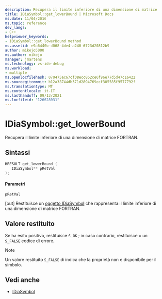 ```yaml
---
description: Recupera il limite inferiore di una dimensione di matrice FORTRAN.
title: IDiaSymbol::get_lowerBound | Microsoft Docs
ms.date: 11/04/2016
ms.topic: reference
dev_langs:
- C++
helpviewer_keywords:
- IDiaSymbol::get_lowerBound method
ms.assetid: e9a6440b-d068-4de4-a240-6723d20812b9
author: mikejo5000
ms.author: mikejo
manager: jmartens
ms.technology: vs-ide-debug
ms.workload:
- multiple
ms.openlocfilehash: 070475ac67cf38ecc862ce6f96e77d5d47c16422
ms.sourcegitcommit: b12a38744db371d2894769ecf305585f9577792f
ms.translationtype: MT
ms.contentlocale: it-IT
ms.lasthandoff: 09/13/2021
ms.locfileid: "126628031"
---
```

# <a name="idiasymbolget_lowerbound"></a>IDiaSymbol::get_lowerBound
Recupera il limite inferiore di una dimensione di matrice FORTRAN.

## <a name="syntax"></a>Sintassi

```C++
HRESULT get_lowerBound ( 
   IDiaSymbol** pRetVal
);
```

#### <a name="parameters"></a>Parametri
 `pRetVal`

[out] Restituisce un [oggetto IDiaSymbol](../../debugger/debug-interface-access/idiasymbol.md) che rappresenta il limite inferiore di una dimensione di matrice FORTRAN.

## <a name="return-value"></a>Valore restituito
 Se ha esito positivo, restituisce `S_OK` ; in caso contrario, restituisce o un `S_FALSE` codice di errore.

> [!NOTE]
> Un valore restituito `S_FALSE` di indica che la proprietà non è disponibile per il simbolo.

## <a name="see-also"></a>Vedi anche
- [IDiaSymbol](../../debugger/debug-interface-access/idiasymbol.md)
